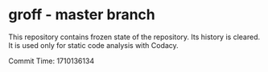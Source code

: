 # groff - master branch

This repository contains frozen state of the repository.
Its history is cleared. It is used only for static code
analysis with Codacy.

Commit Time: 1710136134